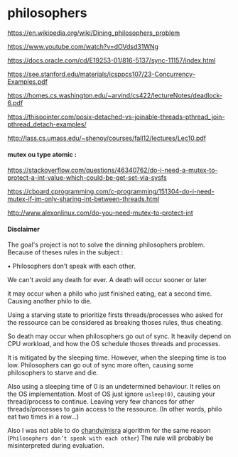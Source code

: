# philosophers

https://en.wikipedia.org/wiki/Dining_philosophers_problem

https://www.youtube.com/watch?v=dOVdsd31WNg

https://docs.oracle.com/cd/E19253-01/816-5137/sync-11157/index.html

https://see.stanford.edu/materials/icsppcs107/23-Concurrency-Examples.pdf

https://homes.cs.washington.edu/~arvind/cs422/lectureNotes/deadlock-6.pdf

https://thispointer.com/posix-detached-vs-joinable-threads-pthread_join-pthread_detach-examples/

http://lass.cs.umass.edu/~shenoy/courses/fall12/lectures/Lec10.pdf

####  mutex ou type atomic :

https://stackoverflow.com/questions/46340762/do-i-need-a-mutex-to-protect-a-int-value-which-could-be-get-set-via-sysfs

https://cboard.cprogramming.com/c-programming/151304-do-i-need-mutex-if-im-only-sharing-int-between-threads.html

http://www.alexonlinux.com/do-you-need-mutex-to-protect-int

#### Disclaimer
The goal's project is not to solve the dinning philosophers problem.
Because of theses rules in the subject :

• Philosophers don’t speak with each other.

We can't avoid any death for ever. A death will occur sooner or later 

it may occur when a philo who just finished eating, eat a second time. Causing another philo to die.

Using a starving state to prioritize firsts threads/processes who asked for the ressource can be considered as breaking thoses rules, thus cheating.

So death may occur when philosophers go out of sync.
It heavily depend on CPU workload, and how the OS schedule thoses threads and processes.

It is mitigated by the sleeping time. However, when the sleeping time is too low.
Philosophers can go out of sync more often, causing some philosophers to starve and die.

Also using a sleeping time of 0 is an undetermined behaviour. It relies on the OS implementation.
Most of OS just ignore `usleep(0)`, causing your thread/process to continue.
Leaving very few chances for other threads/processes to gain access to the ressource.
(In other words, philo eat two times in a row...)

Also I was not able to do [chandy/misra](https://en.wikipedia.org/wiki/Dining_philosophers_problem#Chandy/Misra_solution) algorithm for the same reason (`Philosophers don’t speak with each other`)
The rule will probably be misinterpreted during evaluation.

